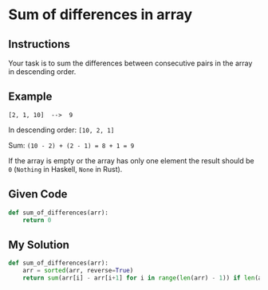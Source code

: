 # Sum of differences in array

## Instructions

Your task is to sum the differences between consecutive pairs in the array in descending order.

## Example

```
[2, 1, 10]  -->  9
```

In descending order: `[10, 2, 1]`

Sum: `(10 - 2) + (2 - 1) = 8 + 1 = 9`

If the array is empty or the array has only one element the result should be `0` (`Nothing` in Haskell, `None` in Rust).

## Given Code
```python
def sum_of_differences(arr):
    return 0
```

## My Solution
```python
def sum_of_differences(arr):
    arr = sorted(arr, reverse=True)
    return sum(arr[i] - arr[i+1] for i in range(len(arr) - 1)) if len(arr) > 1 else 0

```
